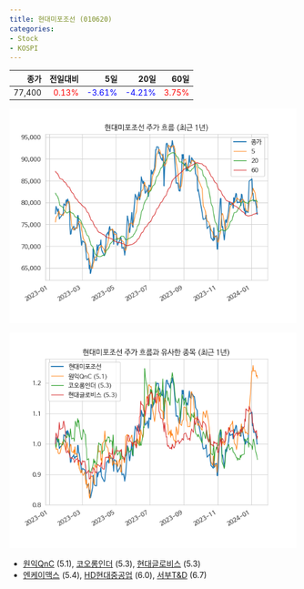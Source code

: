 ```yaml
---
title: 현대미포조선 (010620)
categories:
- Stock
- KOSPI
---
```


|종가|전일대비|5일|20일|60일|
|---:|-------:|--:|---:|---:|
|77,400|<span style="color: red">0.13%</span>|<span style="color: blue">-3.61%</span>|<span style="color: blue">-4.21%</span>|<span style="color: red">3.75%</span>|


<!-- more -->

![010620](/assets/images/stock/010620.png)

![010620](/assets/images/stock/010620_sim.png)

- [원익QnC](/074600/) (5.1), [코오롱인더](/120110/) (5.3), [현대글로비스](/086280/) (5.3)
- [엔케이맥스](/182400/) (5.4), [HD현대중공업](/329180/) (6.0), [서부T&D](/006730/) (6.7)